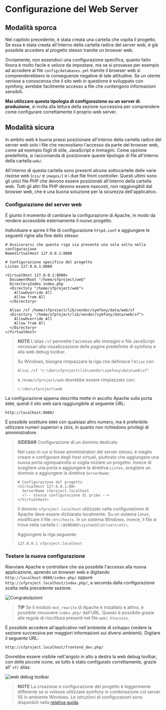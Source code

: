 Configurazione del Web Server
=============================

Modalità sporca
---------------

Nel capitolo precedente, è stata creata una cartella che ospita il progetto.
Se essa è stata creata all'interno della cartella radice del server web,
è già possibile accedere al progetto stesso tramite un browser web.

Ovviamente, non essendoci una configurazione specifica, quanto fatto finora è molto facile 
e veloce da impostare, ma se si provasse per esempio ad accedere al file `config/databases.yml` 
tramite il browser web si comprenderebbero le conseguenze negative di tale attitudine.
Se un utente venisse a conoscenza che il sito web in questione è sviluppato 
con symfony, avrebbe facilmente accesso a file che contengono informazioni sensibili.

**Mai utilizzare questa tipologia di configurazione su un server di produzione**,
si invita alla lettura della sezione successiva per comprendere come configurare
correttamente il proprio web server. 

Modalità sicura
----------------

In ambito web è buona prassi posizionare all'interno della cartella radice del
server web solo i file che necessitano l'accesso da parte del browser web, come
ad esempio fogli di stile, JavaScript e immagini.
Come opzione predefinita, si raccomanda di posizionare queste tipologie di file all'interno
della cartella `web/`.

All'interno di questa cartella sono presenti alcune sottocartelle delle varie 
risorse web (`css/` e `images/`) e i due file front controller.
Questi ultimi sono gli unici file PHP che devono essere posizionati all'interno 
della cartella web. Tutti gli altri file PHP devono essere nascosti, non raggiungibili
dal browser web, che è una buona soluzione per la sicurezza dell'applicativo.

### Configurazione del server web

È giunto il momento di cambiare la configurazione di Apache, in modo
da rendere accessibile esternamente il nuovo progetto.

Individuare e aprire il file di configurazione `httpd.conf` e aggiungere le seguenti
righe alla fine dello stesso:

    # Assicurarsi che questa riga sia presente una sola volta nella configurazione
    NameVirtualHost 127.0.0.1:8080

    # Configurazione specifica del progetto
    Listen 127.0.0.1:8080

    <VirtualHost 127.0.0.1:8080>
      DocumentRoot "/home/sfproject/web"
      DirectoryIndex index.php
      <Directory "/home/sfproject/web">
        AllowOverride All
        Allow from All
      </Directory>

      Alias /sf /home/sfproject/lib/vendor/symfony/data/web/sf
      <Directory "/home/sfproject/lib/vendor/symfony/data/web/sf">
        AllowOverride All
        Allow from All
      </Directory>
    </VirtualHost>


>**NOTE**
>L'alias `/sf` permette l'accesso alle immagini e file JavaScript necessari
>alla visualizzazione delle pagine predefinite di symfony e alla web debug toolbar.
>
>Su Windows, bisogna rimpiazzare la riga che definisce l'`Alias` con
>
>     Alias /sf "c:\dev\sfproject\lib\vendor\symfony\data\web\sf"
>
>e `/home/sfproject/web` dovrebbe essere rimpiazzato con:
>
>     c:\dev\sfproject\web

La configurazione appena descritta mette in ascolto Apache sulla porta `8080`,
quindi il sito web sarà raggiungibile al seguente URL:

    http://localhost:8080/

È possibile sostituire `8080` con qualsiasi altro numero, ma è preferibile utilizzare
numeri superiori a `1024`, in quanto non richiedono privilegi di amministratore.

>**SIDEBAR**
>Configurazione di un dominio dedicato
>
>Nel caso in cui si fosse amministratori del server stesso, è meglio 
>creare e configurare degli host virtuali, piuttosto che aggiungere una nuova porta 
>ogniqualvolta si voglia iniziare un progetto. Invece di scegliere una porta e
>aggiungere la direttiva `Listen`, scegliere un dominio e aggiungere la direttiva
>`ServerName`:
>
>     # Configurazione del progetto
>     <VirtualHost 127.0.0.1:80>
>       ServerName sfproject.localhost
>       <!-- stessa configurazione di prima -->
>     </VirtualHost>
>
>Il dominio `sfproject.localhost` utilizzato nella configurazione di Apache
>deve essere dichiarato localmente. Su un sistema Linux, modificare il file `/etc/hosts`.
>In un sistema Windows, invece, il file si trova nella cartella `C:\WINDOWS\system32\drivers\etc\`.
>
>Aggiungere la riga seguente:
>
>     127.0.0.1 sfproject.localhost

### Testare la nuova configurazione 

Riavviare Apache e controllare che sia possibile l'accesso alla nuova applicazione,
aprendo un browser web e digitando `http://localhost:8080/index.php/` oppure
`http://sfproject.localhost/index.php/`, a seconda dalla configurazione scelta
nella precedente sezione.

![Congratulazioni](http://www.symfony-project.org/images/jobeet/1_2/01/congratulations.png)

>**TIP**
>Se il modulo `mod_rewrite` di Apache è installato e attivo, è possibile rimuovere
>`index.php/` dall'URL. Questo è possibile grazie alle regole di riscrittura presenti nel file
>`web/.htaccess`.

È possibile accedere all'applicativo nell'ambiente di sviluppo (vedere la 
sezione successiva per maggiori informazioni sui diversi ambienti). Digitare il
seguente URL:

    http://sfproject.localhost/frontend_dev.php/

Dovrebbe essere visibile nell'angolo in alto a destra la web debug toolbar, con 
delle piccole icone, se tutto è stato configurato correttamente,
grazie all' `sf/` alias.

![web debug toolbar](http://www.symfony-project.org/images/jobeet/1_2/01/web_debug_toolbar.png)

>**NOTE**
>La creazione e configurazione del progetto è leggermente differente se si volesse
>utilizzare symfony in combinazione col server IIS in ambiente Windows.
>Le istruzioni di configurazioni sono disponibili nella 
>[relativa guida](http://www.symfony-project.com/cookbook/1_0/web_server_iis).
